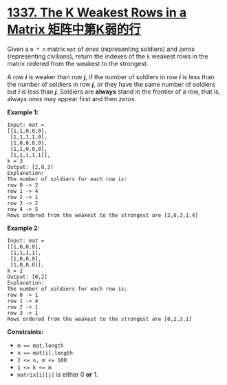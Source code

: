 # [1337. The K Weakest Rows in a Matrix 矩阵中第K弱的行](https://leetcode.com/problems/the-k-weakest-rows-in-a-matrix/)

Given a `m * n` matrix `mat` of *ones* (representing soldiers) and *zeros* (representing civilians), return the indexes of the `k` weakest rows in the matrix ordered from the weakest to the strongest.

A row ***i*** is weaker than row ***j***, if the number of soldiers in row ***i*** is less than the number of soldiers in row ***j***, or they have the same number of soldiers but ***i*** is less than ***j***. Soldiers are **always** stand in the frontier of a row, that is, always *ones* may appear first and then *zeros*.

 

**Example 1:**

```
Input: mat = 
[[1,1,0,0,0],
 [1,1,1,1,0],
 [1,0,0,0,0],
 [1,1,0,0,0],
 [1,1,1,1,1]], 
k = 3
Output: [2,0,3]
Explanation: 
The number of soldiers for each row is: 
row 0 -> 2 
row 1 -> 4 
row 2 -> 1 
row 3 -> 2 
row 4 -> 5 
Rows ordered from the weakest to the strongest are [2,0,3,1,4]
```

**Example 2:**

```
Input: mat = 
[[1,0,0,0],
 [1,1,1,1],
 [1,0,0,0],
 [1,0,0,0]], 
k = 2
Output: [0,2]
Explanation: 
The number of soldiers for each row is: 
row 0 -> 1 
row 1 -> 4 
row 2 -> 1 
row 3 -> 1 
Rows ordered from the weakest to the strongest are [0,2,3,1]
```

 

**Constraints:**

- `m == mat.length`
- `n == mat[i].length`
- `2 <= n, m <= 100`
- `1 <= k <= m`
- `matrix[i][j]` is either 0 **or** 1.